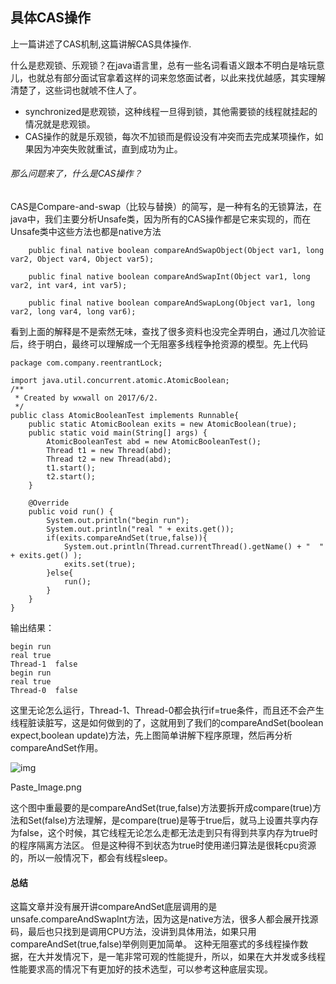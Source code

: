 ## 具体CAS操作

上一篇讲述了CAS机制,这篇讲解CAS具体操作.

什么是悲观锁、乐观锁？在java语言里，总有一些名词看语义跟本不明白是啥玩意儿，也就总有部分面试官拿着这样的词来忽悠面试者，以此来找优越感，其实理解清楚了，这些词也就唬不住人了。

- synchronized是悲观锁，这种线程一旦得到锁，其他需要锁的线程就挂起的情况就是悲观锁。
- CAS操作的就是乐观锁，每次不加锁而是假设没有冲突而去完成某项操作，如果因为冲突失败就重试，直到成功为止。

###### 那么问题来了，什么是CAS操作？

CAS是Compare-and-swap（比较与替换）的简写，是一种有名的无锁算法，在java中，我们主要分析Unsafe类，因为所有的CAS操作都是它来实现的，而在Unsafe类中这些方法也都是native方法

```
    public final native boolean compareAndSwapObject(Object var1, long var2, Object var4, Object var5);

    public final native boolean compareAndSwapInt(Object var1, long var2, int var4, int var5);

    public final native boolean compareAndSwapLong(Object var1, long var2, long var4, long var6);
```

看到上面的解释是不是索然无味，查找了很多资料也没完全弄明白，通过几次验证后，终于明白，最终可以理解成一个无阻塞多线程争抢资源的模型。先上代码

```
package com.company.reentrantLock;

import java.util.concurrent.atomic.AtomicBoolean;
/**
 * Created by wxwall on 2017/6/2.
 */
public class AtomicBooleanTest implements Runnable{
    public static AtomicBoolean exits = new AtomicBoolean(true);
    public static void main(String[] args) {
        AtomicBooleanTest abd = new AtomicBooleanTest();
        Thread t1 = new Thread(abd);
        Thread t2 = new Thread(abd);
        t1.start();
        t2.start();
    }

    @Override
    public void run() {
        System.out.println("begin run");
        System.out.println("real " + exits.get());
        if(exits.compareAndSet(true,false)){
            System.out.println(Thread.currentThread().getName() + "  " + exits.get() );
            exits.set(true);
        }else{
            run();
        }
    }
}
```

输出结果：

```
begin run
real true
Thread-1  false
begin run
real true
Thread-0  false
```

这里无论怎么运行，Thread-1、Thread-0都会执行if=true条件，而且还不会产生线程脏读脏写，这是如何做到的了，这就用到了我们的compareAndSet(boolean expect,boolean update)方法，先上图简单讲解下程序原理，然后再分析compareAndSet作用。



![img](https:////upload-images.jianshu.io/upload_images/6073472-6720425e00244e92.png?imageMogr2/auto-orient/strip%7CimageView2/2/w/845/format/webp)

Paste_Image.png

这个图中重最要的是compareAndSet(true,false)方法要拆开成compare(true)方法和Set(false)方法理解，是compare(true)是等于true后，就马上设置共享内存为false，这个时候，其它线程无论怎么走都无法走到只有得到共享内存为true时的程序隔离方法区。
 但是这种得不到状态为true时使用递归算法是很耗cpu资源的，所以一般情况下，都会有线程sleep。

#### 总结

这篇文章并没有展开讲compareAndSet底层调用的是unsafe.compareAndSwapInt方法，因为这是native方法，很多人都会展开找源码，最后也只找到是调用CPU方法，没讲到具体用法，如果只用compareAndSet(true,false)举例则更加简单。
 这种无阻塞式的多线程操作数据，在大并发情况下，是一笔非常可观的性能提升，所以，如果在大并发或多线程性能要求高的情况下有更加好的技术选型，可以参考这种底层实现。















